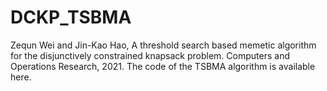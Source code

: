 # DCKP_TSBMA
Zequn Wei and Jin-Kao Hao, A threshold search based memetic algorithm for the disjunctively constrained knapsack problem. Computers and Operations Research, 2021.
The code of the TSBMA algorithm is available here.
